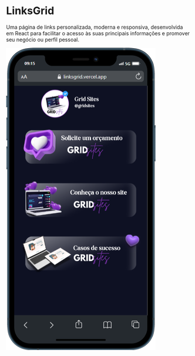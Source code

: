  <h1>LinksGrid</h1>
    <p>Uma página de links personalizada, moderna e responsiva, desenvolvida em React para facilitar o acesso às suas principais informações e promover seu negócio ou perfil pessoal.</p>
    <img src="https://github.com/sabrinagui/linksgrid/blob/main/iPhone-12-PRO-linksgrid.vercel.app%20(1).png" alt="LinksGrid">
